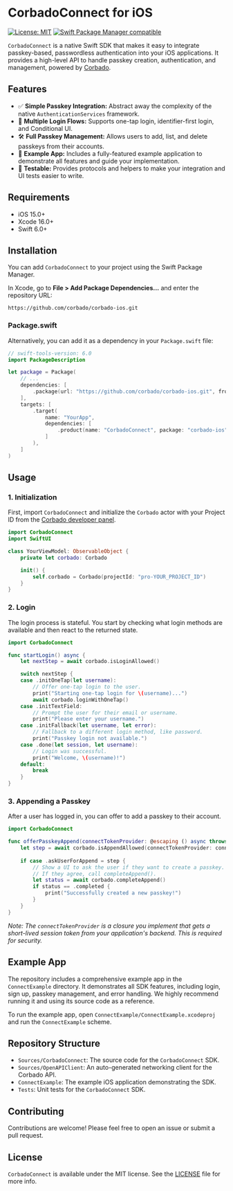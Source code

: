 # CorbadoConnect for iOS

[![License: MIT](https://img.shields.io/badge/License-MIT-yellow.svg)](https://opensource.org/licenses/MIT)
[![Swift Package Manager compatible](https://img.shields.io/badge/Swift%20Package%20Manager-compatible-brightgreen.svg)](https://swift.org/package-manager/)

`CorbadoConnect` is a native Swift SDK that makes it easy to integrate passkey-based, passwordless authentication into your iOS applications. It provides a high-level API to handle passkey creation, authentication, and management, powered by [Corbado](https://www.corbado.com).

## Features

- ✅ **Simple Passkey Integration:** Abstract away the complexity of the native `AuthenticationServices` framework.
- 🚀 **Multiple Login Flows:** Supports one-tap login, identifier-first login, and Conditional UI.
- 🛠️ **Full Passkey Management:** Allows users to add, list, and delete passkeys from their accounts.
- 📱 **Example App:** Includes a fully-featured example application to demonstrate all features and guide your implementation.
- 🧪 **Testable:** Provides protocols and helpers to make your integration and UI tests easier to write.

## Requirements

- iOS 15.0+
- Xcode 16.0+
- Swift 6.0+

## Installation

You can add `CorbadoConnect` to your project using the Swift Package Manager.

In Xcode, go to **File > Add Package Dependencies...** and enter the repository URL:

```
https://github.com/corbado/corbado-ios.git
```

### Package.swift

Alternatively, you can add it as a dependency in your `Package.swift` file:

```swift
// swift-tools-version: 6.0
import PackageDescription

let package = Package(
    // ...
    dependencies: [
        .package(url: "https://github.com/corbado/corbado-ios.git", from: "1.0.0")
    ],
    targets: [
        .target(
            name: "YourApp",
            dependencies: [
                .product(name: "CorbadoConnect", package: "corbado-ios")
            ]
        ),
    ]
)
```

## Usage

### 1. Initialization

First, import `CorbadoConnect` and initialize the `Corbado` actor with your Project ID from the [Corbado developer panel](https://app.corbado.com).

```swift
import CorbadoConnect
import SwiftUI

class YourViewModel: ObservableObject {
    private let corbado: Corbado

    init() {
        self.corbado = Corbado(projectId: "pro-YOUR_PROJECT_ID")
    }
}
```

### 2. Login

The login process is stateful. You start by checking what login methods are available and then react to the returned state.

```swift
import CorbadoConnect

func startLogin() async {
    let nextStep = await corbado.isLoginAllowed()

    switch nextStep {
    case .initOneTap(let username):
        // Offer one-tap login to the user.
        print("Starting one-tap login for \(username)...")
        await corbado.loginWithOneTap()
    case .initTextField:
        // Prompt the user for their email or username.
        print("Please enter your username.")
    case .initFallback(let username, let error):
        // Fallback to a different login method, like password.
        print("Passkey login not available.")
    case .done(let session, let username):
        // Login was successful. 
        print("Welcome, \(username)!")
    default:
        break
    }
}
```

### 3. Appending a Passkey

After a user has logged in, you can offer to add a passkey to their account.

```swift
import CorbadoConnect

func offerPasskeyAppend(connectTokenProvider: @escaping () async throws -> String) async {
    let step = await corbado.isAppendAllowed(connectTokenProvider: connectTokenProvider)
    
    if case .askUserForAppend = step {
        // Show a UI to ask the user if they want to create a passkey.
        // If they agree, call completeAppend().
        let status = await corbado.completeAppend()
        if status == .completed {
            print("Successfully created a new passkey!")
        }
    }
}
```
*Note: The `connectTokenProvider` is a closure you implement that gets a short-lived session token from your application's backend. This is required for security.*


## Example App

The repository includes a comprehensive example app in the `ConnectExample` directory. It demonstrates all SDK features, including login, sign up, passkey management, and error handling. We highly recommend running it and using its source code as a reference.

To run the example app, open `ConnectExample/ConnectExample.xcodeproj` and run the `ConnectExample` scheme.

## Repository Structure

- `Sources/CorbadoConnect`: The source code for the `CorbadoConnect` SDK.
- `Sources/OpenAPIClient`: An auto-generated networking client for the Corbado API.
- `ConnectExample`: The example iOS application demonstrating the SDK.
- `Tests`: Unit tests for the `CorbadoConnect` SDK.

## Contributing

Contributions are welcome! Please feel free to open an issue or submit a pull request.

## License

`CorbadoConnect` is available under the MIT license. See the [LICENSE](LICENSE) file for more info.
